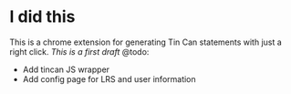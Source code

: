 # I did this

This is a chrome extension for generating Tin Can statements with just a right click.
*This is a first draft*
@todo:
- Add tincan JS wrapper
- Add config page for LRS and user information